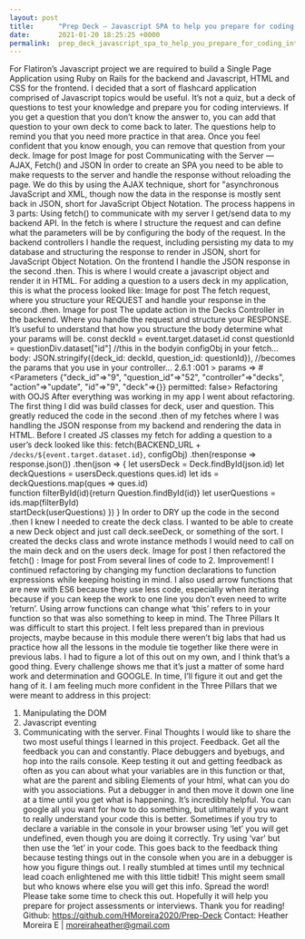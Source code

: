```yaml
---
layout: post
title:      "Prep Deck — Javascript SPA to help you prepare for coding interviews"
date:       2021-01-20 18:25:25 +0000
permalink:  prep_deck_javascript_spa_to_help_you_prepare_for_coding_interviews
---
```


For Flatiron’s Javascript project we are required to build a Single Page Application using Ruby on Rails for the backend and Javascript, HTML and CSS for the frontend. I decided that a sort of flashcard application comprised of Javascript topics would be useful. It’s not a quiz, but a deck of questions to test your knowledge and prepare you for coding interviews. If you get a question that you don’t know the answer to, you can add that question to your own deck to come back to later. The questions help to remind you that you need more practice in that area. Once you feel confident that you know enough, you can remove that question from your deck.
Image for post
Image for post
Communicating with the Server — AJAX, Fetch() and JSON
In order to create an SPA you need to be able to make requests to the server and handle the response without reloading the page. We do this by using the AJAX technique, short for "asynchronous JavaScript and XML, though now the data in the response is mostly sent back in JSON, short for JavaScript Object Notation. The process happens in 3 parts:
Using fetch() to communicate with my server I get/send data to my backend API. In the fetch is where I structure the request and can define what the parameters will be by configuring the body of the request.
In the backend controllers I handle the request, including persisting my data to my database and structuring the response to render in JSON, short for JavaScript Object Notation.
On the frontend I handle the JSON response in the second .then. This is where I would create a javascript object and render it in HTML.
For adding a question to a users deck in my application, this is what the process looked like:
Image for post
The fetch request, where you structure your REQUEST and handle your response in the second .then.
Image for post
The update action in the Decks Controller in the backend. Where you handle the request and structure your RESPONSE.
It’s useful to understand that how you structure the body determine what your params will be.
const deckId = event.target.dataset.id
const questionId = questionDiv.dataset["id"]
//this in the bodyin configObj in your fetch...
body: JSON.stringify({deck_id: deckId, question_id: questionId}),
//becomes the params that you use in your controller...
2.6.1 :001 > params
=> #<Parameters {"deck_id"=>"9", "question_id"=>"52", "controller"=>"decks", "action"=>"update", "id"=>"9", "deck"=>{}} permitted: false>
Refactoring with OOJS
After everything was working in my app I went about refactoring. The first thing I did was build classes for deck, user and question. This greatly reduced the code in the second .then of my fetches where I was handling the JSON response from my backend and rendering the data in HTML. Before I created JS classes my fetch for adding a question to a user’s deck looked like this:
fetch(BACKEND_URL + `/decks/${event.target.dataset.id}`, configObj)
.then(response => response.json())
.then(json => {
       let usersDeck = Deck.findById(json.id)
       let deckQuestions = usersDeck.questions ques.id)
       let ids = deckQuestions.map(ques => ques.id)      
       function filterById(id){return Question.findById(id)}
       let userQuestions = ids.map(filterById)      
       startDeck(userQuestions)
  })
}
In order to DRY up the code in the second .then I knew I needed to create the deck class. I wanted to be able to create a new Deck object and just call deck.seeDeck, or something of the sort. I created the decks class and wrote instance methods I would need to call on the main deck and on the users deck.
Image for post
I then refactored the fetch() :
Image for post
From several lines of code to 2. Improvement!
I continued refactoring by changing my function declarations to function expressions while keeping hoisting in mind. I also used arrow functions that are new with ES6 because they use less code, especially when iterating because if you can keep the work to one line you don’t even need to write ‘return’. Using arrow functions can change what ‘this’ refers to in your function so that was also something to keep in mind.
The Three Pillars
It was difficult to start this project. I felt less prepared than in previous projects, maybe because in this module there weren’t big labs that had us practice how all the lessons in the module tie together like there were in previous labs. I had to figure a lot of this out on my own, and I think that’s a good thing. Every challenge shows me that it’s just a matter of some hard work and determination and GOOGLE. In time, I’ll figure it out and get the hang of it. I am feeling much more confident in the Three Pillars that we were meant to address in this project:
1) Manipulating the DOM
2) Javascript eventing
3) Communicating with the server.
Final Thoughts
I would like to share the two most useful things I learned in this project.
Feedback. Get all the feedback you can and constantly. Place debuggers and byebugs, and hop into the rails console. Keep testing it out and getting feedback as often as you can about what your variables are in this function or that, what are the parent and sibling Elements of your html, what can you do with you associations. Put a debugger in and then move it down one line at a time until you get what is happening. It’s incredibly helpful. You can google all you want for how to do something, but ultimately if you want to really understand your code this is better.
Sometimes if you try to declare a variable in the console in your browser using ‘let’ you will get undefined, even though you are doing it correctly. Try using ‘var’ but then use the ‘let’ in your code. This goes back to the feedback thing because testing things out in the console when you are in a debugger is how you figure things out. I really stumbled at times until my technical lead coach enlightened me with this little tidbit! This might seem small but who knows where else you will get this info. Spread the word!
Please take some time to check this out. Hopefully it will help you prepare for project assessments or interviews. Thank you for reading!
Github: https://github.com/HMoreira2020/Prep-Deck
Contact:
Heather Moreira
E | moreiraheather@gmail.com
